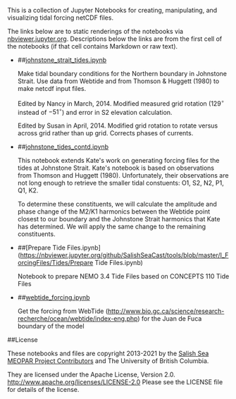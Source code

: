 This is a collection of Jupyter Notebooks for creating,
manipulating, and visualizing tidal forcing netCDF files.

The links below are to static renderings of the notebooks via
[nbviewer.jupyter.org](https://nbviewer.jupyter.org/).
Descriptions below the links are from the first cell of the notebooks
(if that cell contains Markdown or raw text).

* ##[johnstone_strait_tides.ipynb](https://nbviewer.jupyter.org/github/SalishSeaCast/tools/blob/master/I_ForcingFiles/Tides/johnstone_strait_tides.ipynb)

    Make tidal boundary conditions for the Northern boundary in Johnstone Strait. Use data from Webtide and from Thomson & Huggett (1980) to make netcdf input files.

    Edited by Nancy in March, 2014. Modified measured grid rotation ($129^\circ$ instead of $-51^\circ$) and error in S2 elevation calculation.

    Edited by Susan in April, 2014.  Modified grid rotation to rotate versus across grid rather than up grid.  Corrects phases of currents.

* ##[johnstone_tides_contd.ipynb](https://nbviewer.jupyter.org/github/SalishSeaCast/tools/blob/master/I_ForcingFiles/Tides/johnstone_tides_contd.ipynb)

    This notebook extends Kate's work on generating forcing files for the tides at Johnstone Strait. Kate's notebook is based on observations from Thomson and Huggett (1980). Unfortunately, their observations are not long enough to retrieve the smaller tidal constuents: O1, S2, N2, P1, Q1, K2.

    To determine these constituents, we will calculate the amplitude and phase change of the M2/K1 harmonics between the Webtide point closest to our boundary and the Johnstone Strait harmonics that Kate has determined. We will apply the same change to the remaining constituents.

* ##[Prepare Tide Files.ipynb](https://nbviewer.jupyter.org/github/SalishSeaCast/tools/blob/master/I_ForcingFiles/Tides/Prepare Tide Files.ipynb)

    Notebook to prepare NEMO 3.4 Tide Files based on CONCEPTS 110 Tide Files

* ##[webtide_forcing.ipynb](https://nbviewer.jupyter.org/github/SalishSeaCast/tools/blob/master/I_ForcingFiles/Tides/webtide_forcing.ipynb)

    Get the forcing from WebTide (http://www.bio.gc.ca/science/research-recherche/ocean/webtide/index-eng.php) for the Juan de Fuca boundary of the model


##License

These notebooks and files are copyright 2013-2021
by the [Salish Sea MEOPAR Project Contributors](https://github.com/SalishSeaCast/docs/blob/master/CONTRIBUTORS.rst)
and The University of British Columbia.

They are licensed under the Apache License, Version 2.0.
http://www.apache.org/licenses/LICENSE-2.0
Please see the LICENSE file for details of the license.
